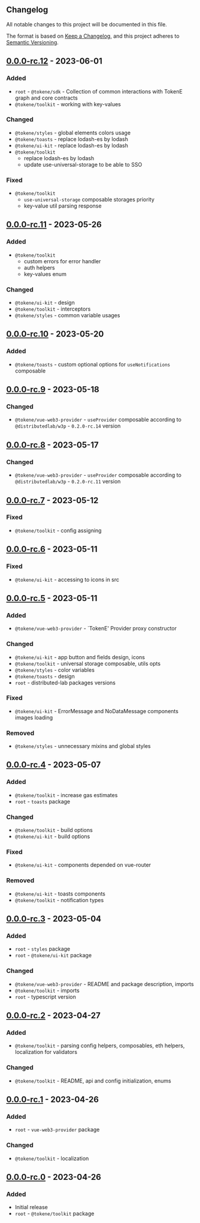 ## Changelog
All notable changes to this project will be documented in this file.

The format is based on [Keep a Changelog](https://keepachangelog.com/en/1.0.0/),
and this project adheres to [Semantic Versioning](https://semver.org/spec/v2.0.0.html).

## [0.0.0-rc.12] - 2023-06-01
### Added
- `root` - `@tokene/sdk` - Collection of common interactions with TokenE graph and core contracts
- `@tokene/toolkit` - working with key-values

### Changed
- `@tokene/styles` - global elements colors usage
- `@tokene/toasts` - replace lodash-es by lodash
- `@tokene/ui-kit` - replace lodash-es by lodash
- `@tokene/toolkit`
  - replace lodash-es by lodash
  - update use-universal-storage to be able to SSO

### Fixed
- `@tokene/toolkit`
  - `use-universal-storage` composable storages priority
  - key-value util parsing response

## [0.0.0-rc.11] - 2023-05-26
### Added
- `@tokene/toolkit`
  - custom errors for error handler
  - auth helpers
  - key-values enum

### Changed
- `@tokene/ui-kit` - design
- `@tokene/toolkit` - interceptors
- `@tokene/styles` - common variable usages

## [0.0.0-rc.10] - 2023-05-20
### Added
- `@tokene/toasts` - custom optional options for `useNotifications` composable

## [0.0.0-rc.9] - 2023-05-18
### Changed
- `@tokene/vue-web3-provider` - `useProvider` composable according to `@distributedlab/w3p` - `0.2.0-rc.14` version

## [0.0.0-rc.8] - 2023-05-17
### Changed
- `@tokene/vue-web3-provider` - `useProvider` composable according to `@distributedlab/w3p` - `0.2.0-rc.11` version

## [0.0.0-rc.7] - 2023-05-12
### Fixed
- `@tokene/toolkit` - config assigning

## [0.0.0-rc.6] - 2023-05-11
### Fixed
- `@tokene/ui-kit` - accessing to icons in src

## [0.0.0-rc.5] - 2023-05-11
### Added
- `@tokene/vue-web3-provider` - `TokenE' Provider proxy constructor

### Changed
- `@tokene/ui-kit` - app button and fields design, icons
- `@tokene/toolkit` - universal storage composable, utils opts
- `@tokene/styles` - color variables
- `@tokene/toasts` - design
- `root` - distributed-lab packages versions

### Fixed
- `@tokene/ui-kit` - ErrorMessage and NoDataMessage components images loading

### Removed
- `@tokene/styles` - unnecessary mixins and global styles

## [0.0.0-rc.4] - 2023-05-07
### Added
- `@tokene/toolkit` - increase gas estimates
- `root` - `toasts` package

### Changed
- `@tokene/toolkit` - build options
- `@tokene/ui-kit` - build options

### Fixed
- `@tokene/ui-kit` - components depended on vue-router

### Removed
- `@tokene/ui-kit` - toasts components
- `@tokene/toolkit` - notification types

## [0.0.0-rc.3] - 2023-05-04
### Added
- `root` - `styles` package
- `root` - `@tokene/ui-kit` package

### Changed
- `@tokene/vue-web3-provider` - README and package description, imports
- `@tokene/toolkit` - imports
- `root` - typescript version

## [0.0.0-rc.2] - 2023-04-27
### Added
- `@tokene/toolkit` - parsing config helpers, composables, eth helpers, localization for validators

### Changed
- `@tokene/toolkit` - README, api and config initialization, enums

## [0.0.0-rc.1] - 2023-04-26
### Added
- `root` - `vue-web3-provider` package

### Changed
- `@tokene/toolkit` - localization

## [0.0.0-rc.0] - 2023-04-26
### Added
- Initial release
- `root` - `@tokene/toolkit` package

[Unreleased]: https://github.com/dl-tokene/webkit/compare/0.0.0-rc.12...HEAD
[0.0.0-rc.12]: https://github.com/dl-tokene/webkit/compare/0.0.0-rc.11...0.0.0-rc.12
[0.0.0-rc.11]: https://github.com/dl-tokene/webkit/compare/0.0.0-rc.10...0.0.0-rc.11
[0.0.0-rc.10]: https://github.com/dl-tokene/webkit/compare/0.0.0-rc.9...0.0.0-rc.10
[0.0.0-rc.9]: https://github.com/dl-tokene/webkit/compare/0.0.0-rc.8...0.0.0-rc.9
[0.0.0-rc.8]: https://github.com/dl-tokene/webkit/compare/0.0.0-rc.7...0.0.0-rc.8
[0.0.0-rc.7]: https://github.com/dl-tokene/webkit/compare/0.0.0-rc.6...0.0.0-rc.7
[0.0.0-rc.6]: https://github.com/dl-tokene/webkit/compare/0.0.0-rc.5...0.0.0-rc.6
[0.0.0-rc.5]: https://github.com/dl-tokene/webkit/compare/0.0.0-rc.4...0.0.0-rc.5
[0.0.0-rc.4]: https://github.com/dl-tokene/webkit/compare/0.0.0-rc.3...0.0.0-rc.4
[0.0.0-rc.3]: https://github.com/dl-tokene/webkit/compare/0.0.0-rc.2...0.0.0-rc.3
[0.0.0-rc.2]: https://github.com/dl-tokene/webkit/compare/0.0.0-rc.1...0.0.0-rc.2
[0.0.0-rc.1]: https://github.com/dl-tokene/webkit/compare/0.0.0-rc.0...0.0.0-rc.1
[0.0.0-rc.0]: https://github.com/dl-tokene/webkit/releases/tag/0.0.0-rc.0
